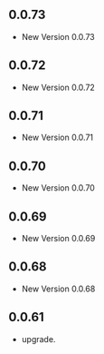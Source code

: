 ## 0.0.73

- New Version 0.0.73


## 0.0.72

- New Version 0.0.72


## 0.0.71

- New Version 0.0.71


## 0.0.70

- New Version 0.0.70


## 0.0.69

- New Version 0.0.69


## 0.0.68

- New Version 0.0.68


## 0.0.61

- upgrade.
